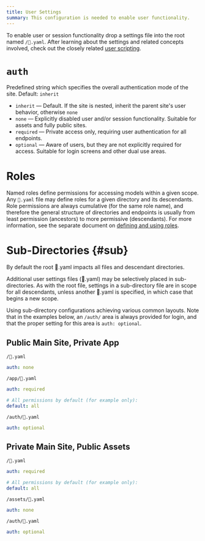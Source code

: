 ```yaml
---
title: User Settings
summary: This configuration is needed to enable user functionality.
---
```


To enable user or session functionality drop a settings file into the root named `/👤.yaml`.
After learning about the settings and related concepts involved,
check out the closely related [user scripting](/🗄/Article/users/scripting.md).

# `auth`

Predefined string which specifies the overall authentication
mode of the site.  Default: `inherit`

- `inherit` &mdash; Default. If the site is nested, inherit the parent site's user behavior, otherwise `none`
- `none` &mdash; Explicitly disabled user and/or session functionality. Suitable for assets and fully public sites.
- `required` &mdash; Private access only, requiring user authentication for all endpoints. 
- `optional` &mdash; Aware of users, but they are not explicitly required for access. Suitable for login screens and other dual use areas.

# Roles

Named roles define permissions for accessing models within a given scope.
Any `👤.yaml` file may define roles for a given directory and its descendants.
Role permissions are always cumulative (for the same role name), and therefore the general structure of 
directories and endpoints is usually from least permission (ancestors) to more permissive (descendants). 
For more information, see the separate document on [defining and using roles](/🗄/Article/users/roles.md).

# Sub-Directories {#sub}

By default the root 👤.yaml impacts all files and descendant directories.

Additional user settings files (👤.yaml) may be selectively placed in sub-directories.
As with the root file, settings in a sub-directory file are in scope for all descendants,
unless another 👤.yaml is specified, in which case that begins a new scope.

Using sub-directory configurations achieving various common layouts.
Note that in the examples below, an `/auth/` area is always provided for login,
and that the proper setting for this area is `auth: optional`.

## Public Main Site, Private App

```file-name
/👤.yaml
```

```yaml
auth: none
```

```file-name
/app/👤.yaml
```

```yaml
auth: required

# All permissions by default (for example only):
default: all 
```

```file-name
/auth/👤.yaml
```

```yaml
auth: optional
```

## Private Main Site, Public Assets

```file-name
/👤.yaml
```

```yaml
auth: required

# All permissions by default (for example only):
default: all 
```

```file-name
/assets/👤.yaml
```

```yaml
auth: none
```

```file-name
/auth/👤.yaml
```

```yaml
auth: optional
```